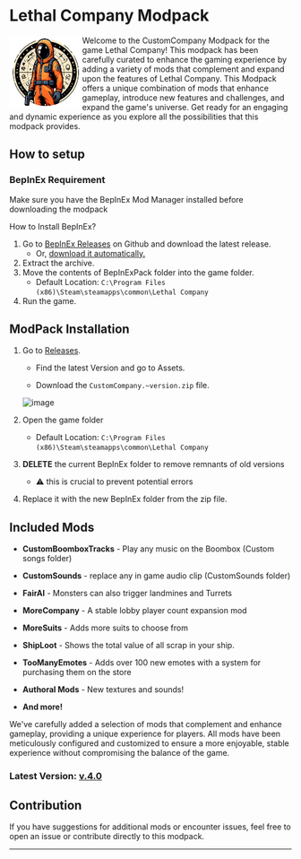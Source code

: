 # Lethal Company Modpack

<img align="left" height="130" width="130" src="https://raw.githubusercontent.com/beckerfelipee/ImagesDB/main/CustomCompany/Logo.png">

Welcome to the CustomCompany Modpack for the game Lethal Company! This modpack has been carefully curated to enhance the gaming experience by adding a variety of mods that complement and expand upon the features of Lethal Company. This Modpack offers a unique combination of mods that enhance gameplay, introduce new features and challenges, and expand the game's universe. Get ready for an engaging and dynamic experience as you explore all the possibilities that this modpack provides.

## How to setup

### BepInEx Requirement

Make sure you have the BepInEx Mod Manager installed before downloading the modpack

How to Install BepInEx?

1. Go to [BepInEx Releases](https://github.com/BepInEx/BepInEx/releases) on Github and download the latest release.
   * Or, [download it automatically.](https://github.com/BepInEx/BepInEx/releases/download/v5.4.22/BepInEx_x64_5.4.22.0.zip)
2. Extract the archive.
3. Move the contents of BepInExPack folder into the game folder.
   *  Default Location: ```C:\Program Files (x86)\Steam\steamapps\common\Lethal Company```
4. Run the game.


## ModPack Installation

1. Go to [Releases](https://github.com/beckerfelipee/GreatCompany---Lethal-Company-ModPack/releases).
  
    * Find the latest Version and go to Assets.

    * Download the ```CustomCompany.~version.zip``` file.
      
   ![image](https://github.com/user-attachments/assets/0850b5a4-d1fb-4f38-bafd-18ab82e0fe35)


2. Open the game folder
   *  Default Location: ```C:\Program Files (x86)\Steam\steamapps\common\Lethal Company```

3. **DELETE** the current BepInEx folder to remove remnants of old versions
    * ⚠️ this is crucial to prevent potential errors

4. Replace it with the new BepInEx folder from the zip file.

## Included Mods

<!--- **BetterSprayPaint** - More responsive and reliable painting -->

- **CustomBoomboxTracks** - Play any music on the Boombox (Custom songs folder)

- **CustomSounds** - replace any in game audio clip (CustomSounds folder)

- **FairAI** - Monsters can also trigger landmines and Turrets

<!-- - **MotionSway** - Adjust your Fov in the configfile -->

<!-- - **LethalProgression** - Skills leveling system -->

- **MoreCompany** - A stable lobby player count expansion mod

- **MoreSuits** - Adds more suits to choose from

- **ShipLoot** - Shows the total value of all scrap in your ship.

<!-- - **SkinwalkerMod** - The monsters can mimic the voices of your friends. -->

- **TooManyEmotes** - Adds over 100 new emotes with a system for purchasing them on the store

- **Authoral Mods** - New textures and sounds!

- **And more!** <!-- - New moon, interiors, items, scraps, monsters and 3D Models! -->

We've carefully added a selection of mods that complement and enhance gameplay, providing a unique experience for players.
All mods have been meticulously configured and customized to ensure a more enjoyable, stable experience without compromising the balance of the game. 

### Latest Version: [v.4.0](https://github.com/beckerfelipee/CustomCompany-LethalCompany-ModPack/releases/tag/v.4.0)

## Contribution

If you have suggestions for additional mods or encounter issues, feel free to open an issue or contribute directly to this modpack.

----
